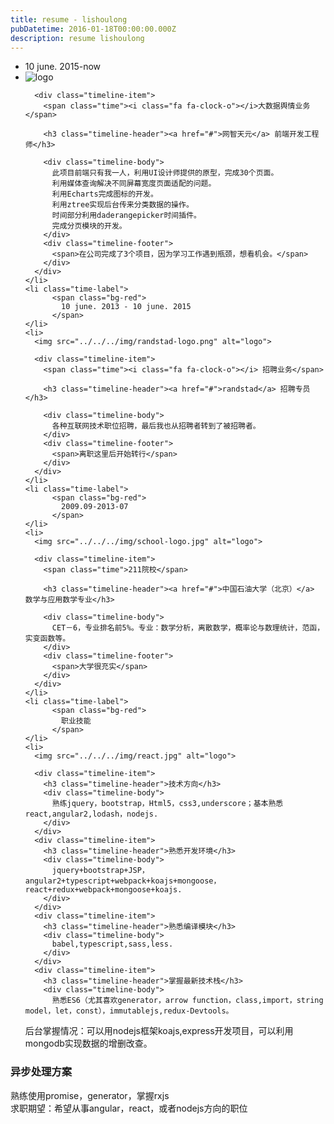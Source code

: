 ```yaml
---
title: resume - lishoulong
pubDatetime: 2016-01-18T00:00:00.000Z
description: resume lishoulong
---
```


<div >
  <!-- The time line -->
  <ul class="timeline">
    <!-- timeline time label -->
    <li class="time-label">
          <span class="bg-red">
            10 june. 2015-now
          </span>
    </li>
    <!-- /.timeline-label -->
    <!-- timeline item -->
    <li>
      <img src="../../../img/logo2.jpg" alt="logo">

      <div class="timeline-item">
        <span class="time"><i class="fa fa-clock-o"></i>大数据舆情业务</span>

        <h3 class="timeline-header"><a href="#">网智天元</a> 前端开发工程师</h3>

        <div class="timeline-body">
          此项目前端只有我一人，利用UI设计师提供的原型，完成30个页面。
          利用媒体查询解决不同屏幕宽度页面适配的问题。
          利用Echarts完成图标的开发。
          利用ztree实现后台传来分类数据的操作。
          时间部分利用daderangepicker时间插件。
          完成分页模块的开发。
        </div>
        <div class="timeline-footer">
          <span>在公司完成了3个项目，因为学习工作遇到瓶颈，想看机会。</span>
        </div>
      </div>
    </li>
    <li class="time-label">
          <span class="bg-red">
            10 june. 2013 - 10 june. 2015
          </span>
    </li>
    <li>
      <img src="../../../img/randstad-logo.png" alt="logo">

      <div class="timeline-item">
        <span class="time"><i class="fa fa-clock-o"></i> 招聘业务</span>

        <h3 class="timeline-header"><a href="#">randstad</a> 招聘专员</h3>

        <div class="timeline-body">
          各种互联网技术职位招聘，最后我也从招聘者转到了被招聘者。
        </div>
        <div class="timeline-footer">
          <span>离职这里后开始转行</span>
        </div>
      </div>
    </li>
    <li class="time-label">
          <span class="bg-red">
            2009.09-2013-07
          </span>
    </li>
    <li>
      <img src="../../../img/school-logo.jpg" alt="logo">

      <div class="timeline-item">
        <span class="time">211院校</span>

        <h3 class="timeline-header"><a href="#">中国石油大学（北京）</a> 数学与应用数学专业</h3>

        <div class="timeline-body">
          CET－6，专业排名前5%。专业：数学分析，离散数学，概率论与数理统计，范函，实变函数等。
        </div>
        <div class="timeline-footer">
          <span>大学很充实</span>
        </div>
      </div>
    </li>
    <li class="time-label">
          <span class="bg-red">
            职业技能
          </span>
    </li>
    <li>
      <img src="../../../img/react.jpg" alt="logo">

      <div class="timeline-item">
        <h3 class="timeline-header">技术方向</h3>
        <div class="timeline-body">
          熟练jquery，bootstrap，Html5，css3,underscore；基本熟悉react,angular2,lodash，nodejs.
        </div>
      </div>
      <div class="timeline-item">
        <h3 class="timeline-header">熟悉开发环境</h3>
        <div class="timeline-body">
          jquery+bootstrap+JSP，angular2+typescript+webpack+koajs+mongoose，react+redux+webpack+mongoose+koajs.
        </div>
      </div>
      <div class="timeline-item">
        <h3 class="timeline-header">熟悉编译模块</h3>
        <div class="timeline-body">
          babel,typescript,sass,less.
        </div>
      </div>
      <div class="timeline-item">
        <h3 class="timeline-header">掌握最新技术栈</h3>
        <div class="timeline-body">
          熟悉ES6（尤其喜欢generator，arrow function，class,import，string model，let，const），immutablejs,redux-Devtools。

后台掌握情况：可以用nodejs框架koajs,express开发项目，可以利用mongodb实现数据的增删改查。

</div>
</div>
<div class="timeline-item">
<h3 class="timeline-header">异步处理方案</h3>
<div class="timeline-body">
熟练使用promise，generator，掌握rxjs
</div>
</div>
</li>

  </ul>
  <div>求职期望：希望从事angular，react，或者nodejs方向的职位</div>
</div>
